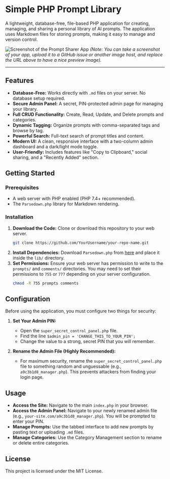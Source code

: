 # Simple PHP Prompt Library

A lightweight, database-free, file-based PHP application for creating, managing, and sharing a personal library of AI prompts. The application uses Markdown files for storing prompts, making it easy to manage and version control.

![Screenshot of the Prompt Sharer App](https://user-images.githubusercontent.com/your-image-url-here.png) 
*(Note: You can take a screenshot of your app, upload it to a GitHub issue or another image host, and replace the URL above to have a nice preview image).*

---

## Features

*   **Database-Free:** Works directly with `.md` files on your server. No database setup required.
*   **Secure Admin Panel:** A secret, PIN-protected admin page for managing your library.
*   **Full CRUD Functionality:** Create, Read, Update, and Delete prompts and categories.
*   **Dynamic Tagging:** Organize prompts with comma-separated tags and browse by tag.
*   **Powerful Search:** Full-text search of prompt titles and content.
*   **Modern UI:** A clean, responsive interface with a two-column admin dashboard and a dark/light mode toggle.
*   **User-Friendly:** Includes features like "Copy to Clipboard," social sharing, and a "Recently Added" section.

## Getting Started

### Prerequisites

*   A web server with PHP enabled (PHP 7.4+ recommended).
*   The `Parsedown.php` library for Markdown rendering.

### Installation

1.  **Download the Code:** Clone or download this repository to your web server.
    ```bash
    git clone https://github.com/YourUsername/your-repo-name.git
    ```
2.  **Install Dependencies:** Download `Parsedown.php` from [here](https://raw.githubusercontent.com/erusev/parsedown/master/Parsedown.php) and place it inside the `lib/` directory.
3.  **Set Permissions:** Ensure your web server has permission to write to the `prompts/` and `comments/` directories. You may need to set their permissions to `755` or `777` depending on your server configuration.
    ```bash
    chmod -R 755 prompts comments
    ```

## Configuration

Before using the application, you must configure two things for security:

1.  **Set Your Admin PIN:**
    *   Open the `super_secret_control_panel.php` file.
    *   Find the line `$admin_pin = 'CHANGE_THIS_TO_YOUR_PIN';`
    *   Change the value to a strong, secret PIN that you will remember.

2.  **Rename the Admin File (Highly Recommended):**
    *   For maximum security, rename the `super_secret_control_panel.php` file to something random and unguessable (e.g., `a9c3b1d8_manager.php`). This prevents attackers from finding your login page.

## Usage

*   **Access the Site:** Navigate to the main `index.php` in your browser.
*   **Access the Admin Panel:** Navigate to your newly renamed admin file (e.g., `your-site.com/a9c3b1d8_manager.php`). You will be prompted to enter your PIN.
*   **Manage Prompts:** Use the tabbed interface to add new prompts by pasting text or uploading `.md` files.
*   **Manage Categories:** Use the Category Management section to rename or delete entire categories.

## License

This project is licensed under the MIT License.